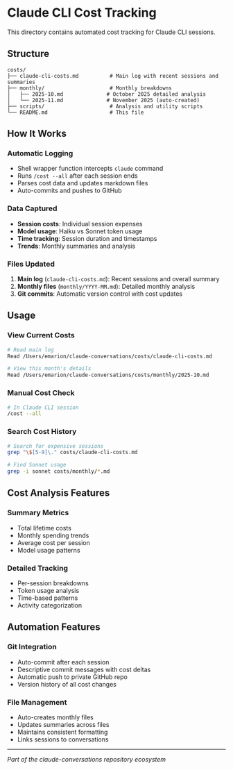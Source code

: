 # Claude CLI Cost Tracking

This directory contains automated cost tracking for Claude CLI sessions.

## Structure
```
costs/
├── claude-cli-costs.md          # Main log with recent sessions and summaries
├── monthly/                     # Monthly breakdowns
│   ├── 2025-10.md              # October 2025 detailed analysis
│   └── 2025-11.md              # November 2025 (auto-created)
├── scripts/                     # Analysis and utility scripts
└── README.md                    # This file
```

## How It Works

### Automatic Logging
- Shell wrapper function intercepts `claude` command
- Runs `/cost --all` after each session ends
- Parses cost data and updates markdown files
- Auto-commits and pushes to GitHub

### Data Captured
- **Session costs**: Individual session expenses
- **Model usage**: Haiku vs Sonnet token usage
- **Time tracking**: Session duration and timestamps
- **Trends**: Monthly summaries and analysis

### Files Updated
1. **Main log** (`claude-cli-costs.md`): Recent sessions and overall summary
2. **Monthly files** (`monthly/YYYY-MM.md`): Detailed monthly analysis
3. **Git commits**: Automatic version control with cost updates

## Usage

### View Current Costs
```bash
# Read main log
Read /Users/emarion/claude-conversations/costs/claude-cli-costs.md

# View this month's details
Read /Users/emarion/claude-conversations/costs/monthly/2025-10.md
```

### Manual Cost Check
```bash
# In Claude CLI session
/cost --all
```

### Search Cost History
```bash
# Search for expensive sessions
grep "\$[5-9]\." costs/claude-cli-costs.md

# Find Sonnet usage
grep -i sonnet costs/monthly/*.md
```

## Cost Analysis Features

### Summary Metrics
- Total lifetime costs
- Monthly spending trends
- Average cost per session
- Model usage patterns

### Detailed Tracking
- Per-session breakdowns
- Token usage analysis
- Time-based patterns
- Activity categorization

## Automation Features

### Git Integration
- Auto-commit after each session
- Descriptive commit messages with cost deltas
- Automatic push to private GitHub repo
- Version history of all cost changes

### File Management
- Auto-creates monthly files
- Updates summaries across files
- Maintains consistent formatting
- Links sessions to conversations

---
*Part of the claude-conversations repository ecosystem*